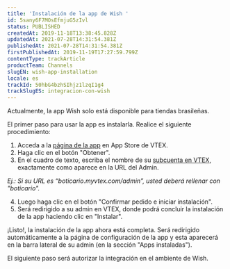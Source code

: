 ```yaml
---
title: 'Instalación de la app de Wish '
id: 5sany6F7MOsEfmjuG5zIvl
status: PUBLISHED
createdAt: 2019-11-18T13:38:45.828Z
updatedAt: 2021-07-28T14:31:54.381Z
publishedAt: 2021-07-28T14:31:54.381Z
firstPublishedAt: 2019-11-19T17:27:59.799Z
contentType: trackArticle
productTeam: Channels
slugEN: wish-app-installation
locale: es
trackId: 50hbG4bzhSIhjz1lzqI1g4
trackSlugES: integracion-con-wish
---
```


Actualmente, la app Wish solo está disponible para tiendas brasileñas.

El primer paso para usar la app es instalarla. Realice el siguiente procedimiento:

  1. Acceda a la [página de la app](https://apps.vtex.com/vtex-wish-ui/p) en App Store de VTEX. 
  2. Haga clic en el botón "Obtener".
  3. En el cuadro de texto, escriba el nombre de su [subcuenta en VTEX](https://help.vtex.com/es/tutorial/o-que-e-store-name--3gh9mTNeMgs6Qe44e8IqQK), exactamente como aparece en la URL del Admin.

  _Ej.: Si su URL es “boticario.myvtex.com/admin”, usted deberá rellenar con "boticario"._

  4. Luego haga clic en el botón "Confirmar pedido e iniciar instalación".
  5. Será redirigido a su admin en VTEX, donde podrá concluir la instalación de la app haciendo clic en "Instalar".

¡Listo!, la instalación de la app ahora está completa. Será redirigido automáticamente a la página de configuración de la app y esta aparecerá en la barra lateral de su admin (en la sección "Apps instaladas").

El siguiente paso será autorizar la integración en el ambiente de Wish.

